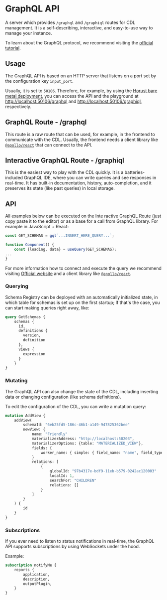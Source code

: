 # GraphQL API
A server which provides `/graphql` and `/graphiql` routes for CDL management. It is a self-describing, interactive, and
easy-to-use way to manage your instance.

To learn about the GraphQL protocol, we recommend visiting the [official tutorial](https://graphql.org/learn/).

## Usage
The GraphQL API is based on an HTTP server that listens on a port set by the configuration key `input_port`.

Usually, it is set to `50106`. Therefore, for example, by using
the [Horust bare metal deployment](https://github.com/epiphany-platform/CommonDataLayer-deployment), you can access the
API and the playground at
[http://localhost:50106/graphql](http://localhost:50106/graphql)
and [http://localhost:50106/graphiql](http://localhost:50106/graphiql), respectively.

## GraphQL Route - /graphql
This route is a raw route that can be used, for example, in the frontend to communicate with the CDL. Usually, the
frontend needs a client library like [`@apollo/react`](https://www.apollographql.com/docs/react/) that can connect to
the API.

## Interactive GraphQL Route - /graphiql
This is the easiest way to play with the CDL quickly. It is a batteries-included GraphQL IDE, where you can write
queries and see responses in real-time. It has built-in documentation, history, auto-completion, and it preserves its
state (like past queries) in local storage.

## API
All examples below can be executed on the Inte
ractive GraphQL Route (just copy paste it to the editor) or as a base for
a call from GraphQL library. For example in JavaScript + React:

```js
const GET_SCHEMAS = gql`...INSERT_HERE_QUERY...`;

function Component() {
    const {loading, data} = useQuery(GET_SCHEMAS);
...
}

```

For more information how to connect and execute the query we recommend
visiting [Official website](https://graphql.org/learn/) and a client library
like [`@apollo/react`](https://www.apollographql.com/docs/react/).

### Querying
Schema Registry can be deployed with an automatically initialized state, in which table for schemas is set up on the
first startup; If that's the case, you can start making queries right away, like:

``` graphql
query GetSchemas {
    schemas {
      id,
      definitions {
        version,
        definition
      },
      views {
        expression
      }
    }
}
```

### Mutating
The GraphQL API can also change the state of the CDL, including inserting data or changing configuration (like schema
definitions).

To edit the configuration of the CDL, you can write a mutation query:

```graphql
mutation AddView {
    addView(
        schemaId: "6eb25fd5-186c-46b1-a149-947825362bee"
        newView: {
            name: "Friendly"
            materializerAddress: "http://localhost:50203",
            materializerOptions: {table: "MATERIALIZED_VIEW"},
            fields: {
                worker_name: { simple: { field_name: "name", field_type: "string" } }
            }
            relations: [
                {
                    globalId: "97b4317e-bdf9-11eb-b579-0242ac120003"
                    localId: 1,
                    searchFor: "CHILDREN"
                    relations: []
                }
            ]
        }
    ) {
        id
    }
}
```

### Subscriptions
If you ever need to listen to status notifications in real-time, the GraphQL API supports subscriptions by using
WebSockets under the hood.

Example:

```graphql
subscription notifyMe {
    reports {
        application,
        description,
        outputPlugin,
    }
}
```

